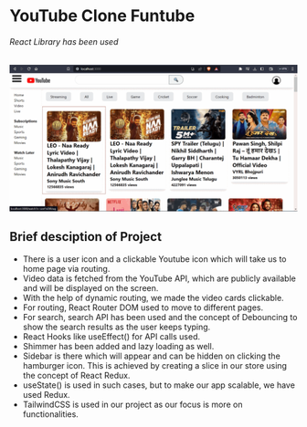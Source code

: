 <h1>YouTube Clone Funtube</h1>
<h6>React Library has been used</h6>

<img src="Youtube-clone.gif" alt="Animated GIF">

<h2>Brief desciption of Project</h2>

- There is a user icon and a clickable Youtube icon which will take us to home page via routing.
- Video data is fetched from the YouTube API, which are publicly available and will be displayed on the screen.
- With the help of dynamic routing, we made the video cards clickable.
- For routing,  React Router DOM used to move to different pages.
- For search, search API has been used and the concept of Debouncing to show the search results as the user keeps typing.
- React Hooks like useEffect() for API calls used.
- Shimmer has been added and lazy loading as well.
- Sidebar is there which will appear and can be hidden on clicking the hamburger icon. This is achieved by creating a slice in our store using the concept of React Redux.
- useState() is used in such cases, but to make our app scalable, we have used Redux.
- TailwindCSS is used in our project as our focus is more on functionalities.